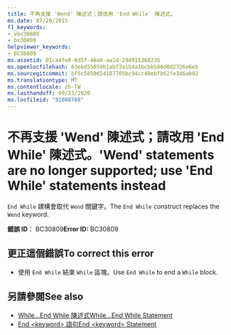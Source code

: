 ```yaml
---
title: 不再支援 'Wend' 陳述式；請改用 'End While' 陳述式。
ms.date: 07/20/2015
f1_keywords:
- vbc30809
- bc30809
helpviewer_keywords:
- BC30809
ms.assetid: 01ca4fe8-0d5f-46a0-aa1d-29d915368235
ms.openlocfilehash: 63ebd55059b1abf3a1b4a1bcbb586d0d2726e6eb
ms.sourcegitcommit: bf5c5850654187705bc94cc40ebfb62fe346ab02
ms.translationtype: MT
ms.contentlocale: zh-TW
ms.lasthandoff: 09/23/2020
ms.locfileid: "91088788"
---
```

# <a name="wend-statements-are-no-longer-supported-use-end-while-statements-instead"></a><span data-ttu-id="ed786-102">不再支援 'Wend' 陳述式；請改用 'End While' 陳述式。</span><span class="sxs-lookup"><span data-stu-id="ed786-102">'Wend' statements are no longer supported; use 'End While' statements instead</span></span>

<span data-ttu-id="ed786-103">`End While` 建構會取代 `Wend` 關鍵字。</span><span class="sxs-lookup"><span data-stu-id="ed786-103">The `End While` construct replaces the `Wend` keyword.</span></span>  
  
 <span data-ttu-id="ed786-104">**錯誤 ID︰** BC30809</span><span class="sxs-lookup"><span data-stu-id="ed786-104">**Error ID:** BC30809</span></span>  
  
## <a name="to-correct-this-error"></a><span data-ttu-id="ed786-105">更正這個錯誤</span><span class="sxs-lookup"><span data-stu-id="ed786-105">To correct this error</span></span>  
  
- <span data-ttu-id="ed786-106">使用 `End While` 結束 `While` 區塊。</span><span class="sxs-lookup"><span data-stu-id="ed786-106">Use `End While` to end a `While` block.</span></span>  
  
## <a name="see-also"></a><span data-ttu-id="ed786-107">另請參閱</span><span class="sxs-lookup"><span data-stu-id="ed786-107">See also</span></span>

- [<span data-ttu-id="ed786-108">While...End While 陳述式</span><span class="sxs-lookup"><span data-stu-id="ed786-108">While...End While Statement</span></span>](../language-reference/statements/while-end-while-statement.md)
- [<span data-ttu-id="ed786-109">End \<keyword> 語句</span><span class="sxs-lookup"><span data-stu-id="ed786-109">End \<keyword> Statement</span></span>](../language-reference/statements/end-keyword-statement.md)

